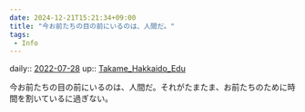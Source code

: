 ```yaml
---
date: 2024-12-21T15:21:34+09:00
title: "今お前たちの目の前にいるのは、人間だ。"
tags:
 - Info
---
```


daily:: [2022-07-28](Daily_Note/2022-07-28.md)
up:: [Takame_Hakkaido_Edu](../Bar/Novel/Nacaria/Takame_Hakkaido_Edu.md)

今お前たちの目の前にいるのは、人間だ。それがたまたま、お前たちのために時間を割いているに過ぎない。
